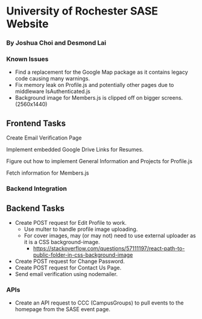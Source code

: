 # University of Rochester SASE Website
### By Joshua Choi and Desmond Lai

### Known Issues
- Find a replacement for the Google Map package as it contains legacy code causing many warnings.
- Fix memory leak on Profile.js and potentially other pages due to middleware IsAuthenticated.js
- Background image for Members.js is clipped off on bigger screens. (2560x1440)

## Frontend Tasks

Create Email Verification Page

Implement embedded Google Drive Links for Resumes.

Figure out how to implement General Information and Projects for Profile.js

Fetch information for Members.js

### Backend Integration

## Backend Tasks
- Create POST request for Edit Profile to work.
  - Use multer to handle profile image uploading.
  - For cover images, may (or may not) need to use external uploader as it is a CSS background-image.
    - https://stackoverflow.com/questions/57111197/react-path-to-public-folder-in-css-background-image
- Create POST request for Change Password.
- Create POST request for Contact Us Page.
- Send email verification using nodemailer.
    
### APIs
- Create an API request to CCC (CampusGroups) to pull events to the homepage from the SASE event page.
